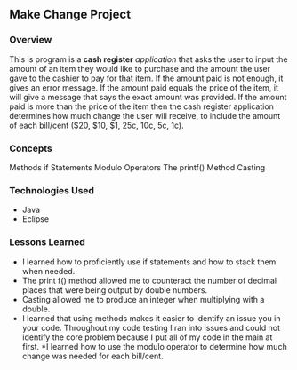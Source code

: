 ## Make Change Project

### Overview 

This is program is a **cash register** *application* that asks the user to input the amount of an item they would like to purchase and the amount the user gave to the cashier to pay for that item. If the amount paid is not enough, it gives an error message. If the amount paid equals the price of the item, it will give a message that says the exact amount was provided. If the amount paid is more than the price of the item then the cash register application determines how much change the user will receive, to include the amount of each bill/cent ($20, $10, $1, 25c, 10c, 5c, 1c).

### Concepts
Methods
if Statements
Modulo Operators
The printf() Method
Casting

### Technologies Used

* Java
* Eclipse

### Lessons Learned
* I learned how to proficiently use if statements and how to stack them when needed. 
* The print f() method allowed me to counteract the number of decimal places that were being output by double numbers.
* Casting allowed me to produce an integer when multiplying with a double.
* I learned that using methods makes it easier to identify an issue you in your code. Throughout my code testing I ran into issues and could not identify the core problem because I put all of my code in the main at first.
*I learned how to use the modulo operator to determine how much change was needed for each bill/cent.
